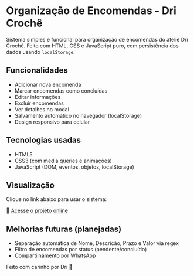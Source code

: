 # Organização de Encomendas - Dri Crochê

Sistema simples e funcional para organização de encomendas do ateliê Dri Crochê. Feito com HTML, CSS e JavaScript puro, com persistência dos dados usando `localStorage`.

## Funcionalidades

- Adicionar nova encomenda
- Marcar encomendas como concluídas
- Editar informações
- Excluir encomendas
- Ver detalhes no modal
- Salvamento automático no navegador (localStorage)
- Design responsivo para celular


## Tecnologias usadas

- HTML5
- CSS3 (com media queries e animações)
- JavaScript (DOM, eventos, objetos, localStorage)


## Visualização

Clique no link abaixo para usar o sistema:

🔗 [Acesse o projeto online](https://adrianakellysl.github.io/encomendas-dri/)


## Melhorias futuras (planejadas)

- Separação automática de Nome, Descrição, Prazo e Valor via regex
- Filtro de encomendas por status (pendente/concluído)
- Compartilhamento por WhatsApp



Feito com carinho por Dri 💜
